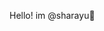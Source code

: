 Hello! im @sharayu👋 

<!---
sharayu004/sharayu004 is a ✨ special ✨ repository because its `README.md` (this file) appears on your GitHub profile.
You can click the Preview link to take a look at your changes.
--->

